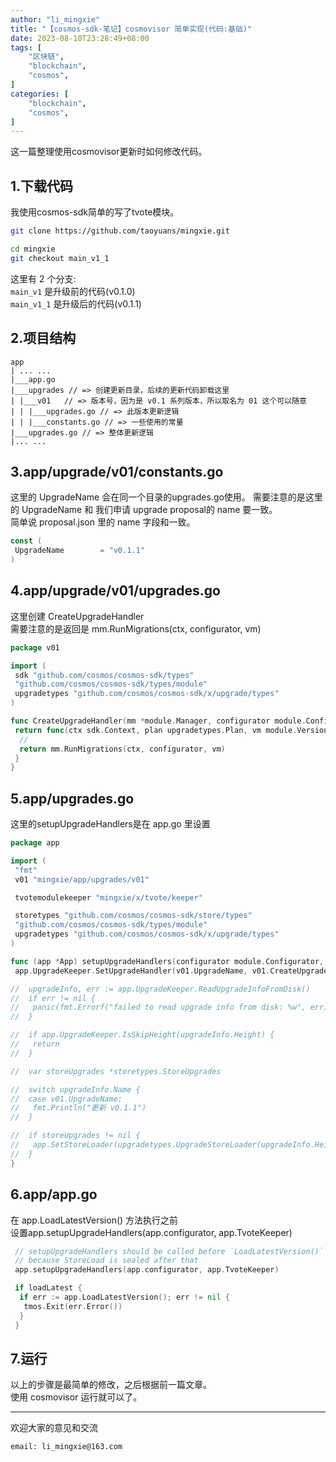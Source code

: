 ```yaml
---
author: "li_mingxie"
title: "【cosmos-sdk-笔记】cosmovisor 简单实现(代码:基础)"
date: 2023-08-10T23:28:49+08:00
tags: [
    "区块链",
    "blockchain",
    "cosmos",
]
categories: [
    "blockchain",
    "cosmos",
]
---
```


这一篇整理使用cosmovisor更新时如何修改代码。
<!--more-->  

## 1.下载代码

我使用cosmos-sdk简单的写了tvote模块。  

```bash
git clone https://github.com/taoyuans/mingxie.git

cd mingxie
git checkout main_v1_1
```

这里有 2 个分支:  
`main_v1` 是升级前的代码(v0.1.0)  
`main_v1_1` 是升级后的代码(v0.1.1)  

## 2.项目结构

```
app
| ... ...
|___app.go  
|___upgrades // => 创建更新目录，后续的更新代码卸载这里
| |___v01   // => 版本号，因为是 v0.1 系列版本，所以取名为 01 这个可以随意
| | |___upgrades.go // => 此版本更新逻辑
| | |___constants.go // => 一些使用的常量
|___upgrades.go // => 整体更新逻辑
|... ...
```

## 3.app/upgrade/v01/constants.go

这里的 UpgradeName 会在同一个目录的upgrades.go使用。
需要注意的是这里的 UpgradeName 和 我们申请 upgrade proposal的 name 要一致。  
简单说 proposal.json 里的 name 字段和一致。

```go
const (
 UpgradeName        = "v0.1.1"
)
```

## 4.app/upgrade/v01/upgrades.go

这里创建 CreateUpgradeHandler  
需要注意的是返回是 mm.RunMigrations(ctx, configurator, vm)  

```go
package v01

import (
 sdk "github.com/cosmos/cosmos-sdk/types"
 "github.com/cosmos/cosmos-sdk/types/module"
 upgradetypes "github.com/cosmos/cosmos-sdk/x/upgrade/types"
)

func CreateUpgradeHandler(mm *module.Manager, configurator module.Configurator) upgradetypes.UpgradeHandler {
 return func(ctx sdk.Context, plan upgradetypes.Plan, vm module.VersionMap) (module.VersionMap, error) {
  //
  return mm.RunMigrations(ctx, configurator, vm)
 }
}
```

## 5.app/upgrades.go

这里的setupUpgradeHandlers是在 app.go 里设置

```go
package app

import (
 "fmt"
 v01 "mingxie/app/upgrades/v01"

 tvotemodulekeeper "mingxie/x/tvote/keeper"

 storetypes "github.com/cosmos/cosmos-sdk/store/types"
 "github.com/cosmos/cosmos-sdk/types/module"
 upgradetypes "github.com/cosmos/cosmos-sdk/x/upgrade/types"
)

func (app *App) setupUpgradeHandlers(configurator module.Configurator, keeper tvotemodulekeeper.Keeper) {
 app.UpgradeKeeper.SetUpgradeHandler(v01.UpgradeName, v01.CreateUpgradeHandler(app.mm, configurator))

//  upgradeInfo, err := app.UpgradeKeeper.ReadUpgradeInfoFromDisk()
//  if err != nil {
//   panic(fmt.Errorf("failed to read upgrade info from disk: %w", err))
//  }

//  if app.UpgradeKeeper.IsSkipHeight(upgradeInfo.Height) {
//   return
//  }

//  var storeUpgrades *storetypes.StoreUpgrades

//  switch upgradeInfo.Name {
//  case v01.UpgradeName:
//   fmt.Println("更新 v0.1.1")
//  }

//  if storeUpgrades != nil {
//   app.SetStoreLoader(upgradetypes.UpgradeStoreLoader(upgradeInfo.Height, storeUpgrades))
//  }
}
```

## 6.app/app.go

在 app.LoadLatestVersion() 方法执行之前  
设置app.setupUpgradeHandlers(app.configurator, app.TvoteKeeper)

```go
 // setupUpgradeHandlers should be called before `LoadLatestVersion()`
 // because StoreLoad is sealed after that
 app.setupUpgradeHandlers(app.configurator, app.TvoteKeeper)

 if loadLatest {
  if err := app.LoadLatestVersion(); err != nil {
   tmos.Exit(err.Error())
  }
 }
```

## 7.运行

以上的步骤是最简单的修改，之后根据前一篇文章。  
使用 cosmovisor 运行就可以了。  

----------------------------------------------
欢迎大家的意见和交流

`email: li_mingxie@163.com`
